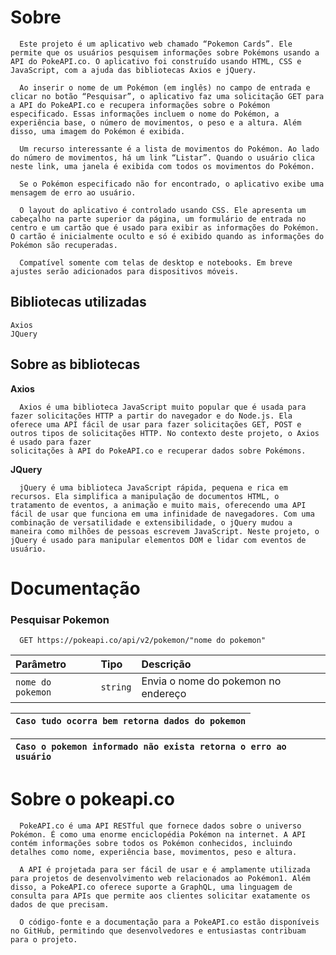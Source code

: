 # Sobre
```
  Este projeto é um aplicativo web chamado “Pokemon Cards”. Ele permite que os usuários pesquisem informações sobre Pokémons usando a API do PokeAPI.co. O aplicativo foi construído usando HTML, CSS e JavaScript, com a ajuda das bibliotecas Axios e jQuery.

  Ao inserir o nome de um Pokémon (em inglês) no campo de entrada e clicar no botão “Pesquisar”, o aplicativo faz uma solicitação GET para a API do PokeAPI.co e recupera informações sobre o Pokémon especificado. Essas informações incluem o nome do Pokémon, a experiência base, o número de movimentos, o peso e a altura. Além disso, uma imagem do Pokémon é exibida.

  Um recurso interessante é a lista de movimentos do Pokémon. Ao lado do número de movimentos, há um link “Listar”. Quando o usuário clica neste link, uma janela é exibida com todos os movimentos do Pokémon.

  Se o Pokémon especificado não for encontrado, o aplicativo exibe uma mensagem de erro ao usuário.

  O layout do aplicativo é controlado usando CSS. Ele apresenta um cabeçalho na parte superior da página, um formulário de entrada no centro e um cartão que é usado para exibir as informações do Pokémon. O cartão é inicialmente oculto e só é exibido quando as informações do Pokémon são recuperadas.

  Compatível somente com telas de desktop e notebooks. Em breve  ajustes serão adicionados para dispositivos móveis.
```

## Bibliotecas utilizadas

```
Axios
JQuery
```

## Sobre as bibliotecas

**Axios**
```
  Axios é uma biblioteca JavaScript muito popular que é usada para fazer solicitações HTTP a partir do navegador e do Node.js. Ela oferece uma API fácil de usar para fazer solicitações GET, POST e outros tipos de solicitações HTTP. No contexto deste projeto, o Axios é usado para fazer
solicitações à API do PokeAPI.co e recuperar dados sobre Pokémons.
```

**JQuery**
```
  jQuery é uma biblioteca JavaScript rápida, pequena e rica em recursos. Ela simplifica a manipulação de documentos HTML, o tratamento de eventos, a animação e muito mais, oferecendo uma API fácil de usar que funciona em uma infinidade de navegadores. Com uma combinação de versatilidade e extensibilidade, o jQuery mudou a maneira como milhões de pessoas escrevem JavaScript. Neste projeto, o jQuery é usado para manipular elementos DOM e lidar com eventos de usuário.
```

# Documentação

### Pesquisar Pokemon

```
  GET https://pokeapi.co/api/v2/pokemon/"nome do pokemon"
```


| Parâmetro   | Tipo       | Descrição                           |
| :---------- | :--------- | :---------------------------------- |
| `nome do pokemon` | `string` | Envia o nome do pokemon no endereço |

| `Caso tudo ocorra bem retorna dados do pokemon` |
| :-|

| `Caso o pokemon informado não exista retorna o erro ao usuário` |
| :-|

# Sobre o pokeapi.co
```
  PokeAPI.co é uma API RESTful que fornece dados sobre o universo Pokémon. É como uma enorme enciclopédia Pokémon na internet. A API contém informações sobre todos os Pokémon conhecidos, incluindo detalhes como nome, experiência base, movimentos, peso e altura.

  A API é projetada para ser fácil de usar e é amplamente utilizada para projetos de desenvolvimento web relacionados ao Pokémon1. Além disso, a PokeAPI.co oferece suporte a GraphQL, uma linguagem de consulta para APIs que permite aos clientes solicitar exatamente os dados de que precisam.

  O código-fonte e a documentação para a PokeAPI.co estão disponíveis no GitHub, permitindo que desenvolvedores e entusiastas contribuam para o projeto.
```
